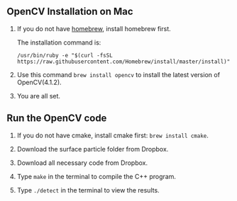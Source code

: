 ## OpenCV Installation on Mac

1. If you do not have [homebrew](https://brew.sh/), install homebrew first.

    The installation command is: 

    `/usr/bin/ruby -e "$(curl -fsSL https://raw.githubusercontent.com/Homebrew/install/master/install)"
`
2. Use this command `brew install opencv` to install the latest version of OpenCV(4.1.2).  
3. You are all set.

## Run the OpenCV code

1. If you do not have cmake, install cmake first: `brew install cmake`.

2. Download the surface particle folder from Dropbox.

3. Download all necessary code from Dropbox.

4. Type `make` in the terminal to compile the C++ program. 

5. Type `./detect` in the terminal to view the results.  
